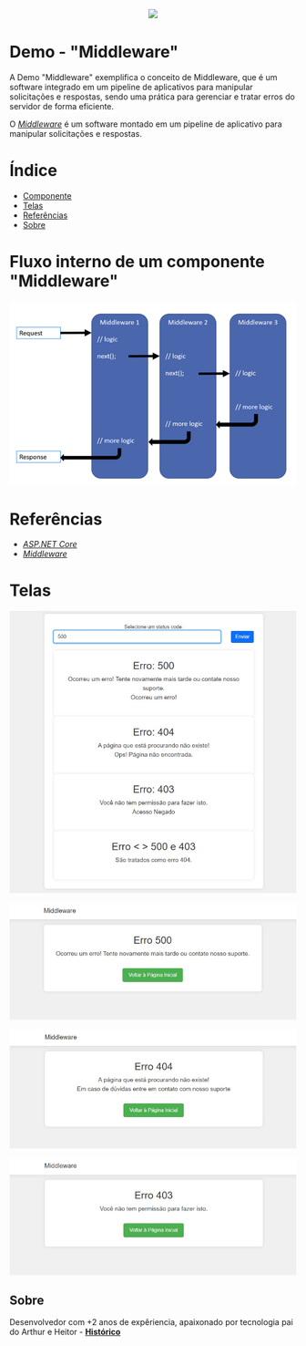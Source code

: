 <p align="center">
<img loading="lazy" src="http://img.shields.io/static/v1?label=STATUS&message=Concluido&color=GREEN&style=for-the-badge"/>
</p>

# Demo - "Middleware"
A Demo "Middleware" exemplifica o conceito de Middleware, que é um software integrado em um pipeline de aplicativos para manipular solicitações e respostas, sendo uma prática para gerenciar e tratar erros do servidor de forma eficiente.


O *[Middleware](https://learn.microsoft.com/pt-br/aspnet/core/fundamentals/middleware/?view=aspnetcore-8.0?target=_blank)* é um software montado em um pipeline de aplicativo para manipular solicitações e respostas.

# Índice
* [Componente](#componente)
* [Telas](#telas)
* [Referências](#referencias)
* [Sobre](#sobre)

<div id='componente'/>
  
# Fluxo interno de um componente "Middleware"
![Tela](https://github.com/Wesley-Silva/Middleware/blob/main/WebAppMiddleware/Images/Middleware.png)

<div id='referencias'/>
  
# Referências
*  *[ASP.NET Core](https://learn.microsoft.com/pt-br/aspnet/core/?view=aspnetcore-8.0?target=_blank)*
*  *[Middleware](https://learn.microsoft.com/pt-br/aspnet/core/fundamentals/middleware/?view=aspnetcore-8.0?target=_blank)*

<div id='telas'/>

# Telas
![Tela](https://github.com/Wesley-Silva/Middleware/blob/main/WebAppMiddleware/Images/Print_01.jpg)

![Tela](https://github.com/Wesley-Silva/Middleware/blob/main/WebAppMiddleware/Images/Print_500.jpg)

![Tela](https://github.com/Wesley-Silva/Middleware/blob/main/WebAppMiddleware/Images/Print_404.jpg)

![Tela](https://github.com/Wesley-Silva/Middleware/blob/main/WebAppMiddleware/Images/Print_403.jpg)

<div id='sobre'/>  
  
## Sobre

Desenvolvedor com +2 anos de expêriencia, apaixonado por tecnologia pai do Arthur e Heitor - 
**[Histórico](https://wesleysilva.netlify.app/?target=_blank)**
